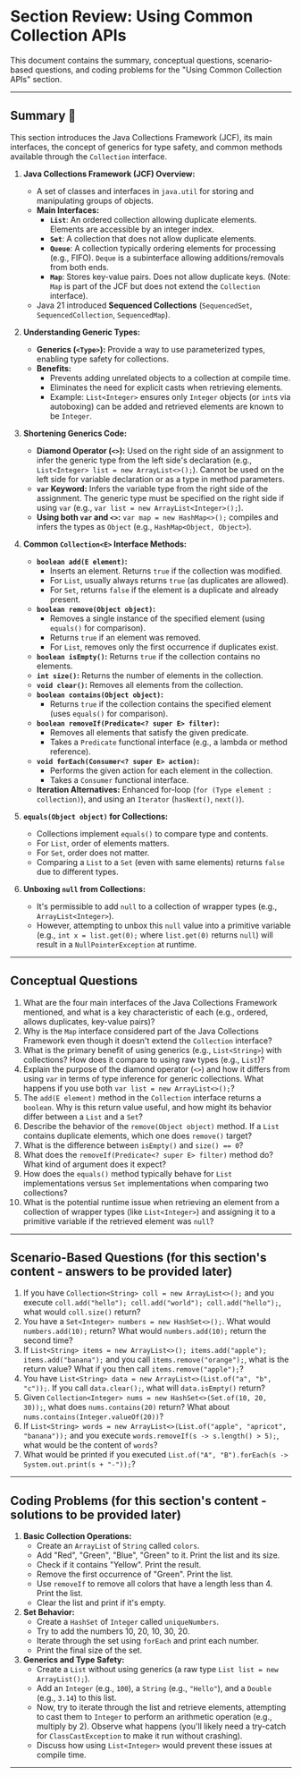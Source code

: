 # Section Review: Using Common Collection APIs

This document contains the summary, conceptual questions, scenario-based questions, and coding problems for the "Using Common Collection APIs" section.

-----

## Summary 🧺

This section introduces the Java Collections Framework (JCF), its main interfaces, the concept of generics for type safety, and common methods available through the `Collection` interface.

1.  **Java Collections Framework (JCF) Overview:**

      * A set of classes and interfaces in `java.util` for storing and manipulating groups of objects.
      * **Main Interfaces:**
          * **`List`**: An ordered collection allowing duplicate elements. Elements are accessible by an integer index.
          * **`Set`**: A collection that does not allow duplicate elements.
          * **`Queue`**: A collection typically ordering elements for processing (e.g., FIFO). `Deque` is a subinterface allowing additions/removals from both ends.
          * **`Map`**: Stores key-value pairs. Does not allow duplicate keys. (Note: `Map` is part of the JCF but does not extend the `Collection` interface).
      * Java 21 introduced **Sequenced Collections** (`SequencedSet`, `SequencedCollection`, `SequencedMap`).

2.  **Understanding Generic Types:**

      * **Generics (`<Type>`):** Provide a way to use parameterized types, enabling type safety for collections.
      * **Benefits:**
          * Prevents adding unrelated objects to a collection at compile time.
          * Eliminates the need for explicit casts when retrieving elements.
          * Example: `List<Integer>` ensures only `Integer` objects (or `int`s via autoboxing) can be added and retrieved elements are known to be `Integer`.

3.  **Shortening Generics Code:**

      * **Diamond Operator (`<>`):** Used on the right side of an assignment to infer the generic type from the left side's declaration (e.g., `List<Integer> list = new ArrayList<>();`). Cannot be used on the left side for variable declaration or as a type in method parameters.
      * **`var` Keyword:** Infers the variable type from the right side of the assignment. The generic type must be specified on the right side if using `var` (e.g., `var list = new ArrayList<Integer>();`).
      * **Using both `var` and `<>`:** `var map = new HashMap<>();` compiles and infers the types as `Object` (e.g., `HashMap<Object, Object>`).

4.  **Common `Collection<E>` Interface Methods:**

      * **`boolean add(E element)`:**
          * Inserts an element. Returns `true` if the collection was modified.
          * For `List`, usually always returns `true` (as duplicates are allowed).
          * For `Set`, returns `false` if the element is a duplicate and already present.
      * **`boolean remove(Object object)`:**
          * Removes a single instance of the specified element (using `equals()` for comparison).
          * Returns `true` if an element was removed.
          * For `List`, removes only the first occurrence if duplicates exist.
      * **`boolean isEmpty()`:** Returns `true` if the collection contains no elements.
      * **`int size()`:** Returns the number of elements in the collection.
      * **`void clear()`:** Removes all elements from the collection.
      * **`boolean contains(Object object)`:**
          * Returns `true` if the collection contains the specified element (uses `equals()` for comparison).
      * **`boolean removeIf(Predicate<? super E> filter)`:**
          * Removes all elements that satisfy the given predicate.
          * Takes a `Predicate` functional interface (e.g., a lambda or method reference).
      * **`void forEach(Consumer<? super E> action)`:**
          * Performs the given action for each element in the collection.
          * Takes a `Consumer` functional interface.
      * **Iteration Alternatives:** Enhanced for-loop (`for (Type element : collection)`), and using an `Iterator` (`hasNext()`, `next()`).

5.  **`equals(Object object)` for Collections:**

      * Collections implement `equals()` to compare type and contents.
      * For `List`, order of elements matters.
      * For `Set`, order does not matter.
      * Comparing a `List` to a `Set` (even with same elements) returns `false` due to different types.

6.  **Unboxing `null` from Collections:**

      * It's permissible to add `null` to a collection of wrapper types (e.g., `ArrayList<Integer>`).
      * However, attempting to unbox this `null` value into a primitive variable (e.g., `int x = list.get(0);` where `list.get(0)` returns `null`) will result in a `NullPointerException` at runtime.

-----

## Conceptual Questions

1.  What are the four main interfaces of the Java Collections Framework mentioned, and what is a key characteristic of each (e.g., ordered, allows duplicates, key-value pairs)?
2.  Why is the `Map` interface considered part of the Java Collections Framework even though it doesn't extend the `Collection` interface?
3.  What is the primary benefit of using generics (e.g., `List<String>`) with collections? How does it compare to using raw types (e.g., `List`)?
4.  Explain the purpose of the diamond operator (`<>`) and how it differs from using `var` in terms of type inference for generic collections. What happens if you use both `var list = new ArrayList<>();`?
5.  The `add(E element)` method in the `Collection` interface returns a `boolean`. Why is this return value useful, and how might its behavior differ between a `List` and a `Set`?
6.  Describe the behavior of the `remove(Object object)` method. If a `List` contains duplicate elements, which one does `remove()` target?
7.  What is the difference between `isEmpty()` and `size() == 0`?
8.  What does the `removeIf(Predicate<? super E> filter)` method do? What kind of argument does it expect?
9.  How does the `equals()` method typically behave for `List` implementations versus `Set` implementations when comparing two collections?
10. What is the potential runtime issue when retrieving an element from a collection of wrapper types (like `List<Integer>`) and assigning it to a primitive variable if the retrieved element was `null`?

-----

## Scenario-Based Questions (for this section's content - answers to be provided later)

1.  If you have `Collection<String> coll = new ArrayList<>();` and you execute `coll.add("hello"); coll.add("world"); coll.add("hello");`, what would `coll.size()` return?
2.  You have a `Set<Integer> numbers = new HashSet<>();`. What would `numbers.add(10);` return? What would `numbers.add(10);` return the second time?
3.  If `List<String> items = new ArrayList<>(); items.add("apple"); items.add("banana");` and you call `items.remove("orange");`, what is the return value? What if you then call `items.remove("apple");`?
4.  You have `List<String> data = new ArrayList<>(List.of("a", "b", "c"));`. If you call `data.clear();`, what will `data.isEmpty()` return?
5.  Given `Collection<Integer> nums = new HashSet<>(Set.of(10, 20, 30));`, what does `nums.contains(20)` return? What about `nums.contains(Integer.valueOf(20))`?
6.  If `List<String> words = new ArrayList<>(List.of("apple", "apricot", "banana"));` and you execute `words.removeIf(s -> s.length() > 5);`, what would be the content of `words`?
7.  What would be printed if you executed `List.of("A", "B").forEach(s -> System.out.print(s + "-"));`?

-----

## Coding Problems (for this section's content - solutions to be provided later)

1.  **Basic Collection Operations:**
      * Create an `ArrayList` of `String` called `colors`.
      * Add "Red", "Green", "Blue", "Green" to it. Print the list and its size.
      * Check if it contains "Yellow". Print the result.
      * Remove the first occurrence of "Green". Print the list.
      * Use `removeIf` to remove all colors that have a length less than 4. Print the list.
      * Clear the list and print if it's empty.
2.  **Set Behavior:**
      * Create a `HashSet` of `Integer` called `uniqueNumbers`.
      * Try to add the numbers 10, 20, 10, 30, 20.
      * Iterate through the set using `forEach` and print each number.
      * Print the final size of the set.
3.  **Generics and Type Safety:**
      * Create a `List` without using generics (a raw type `List list = new ArrayList();`).
      * Add an `Integer` (e.g., `100`), a `String` (e.g., `"Hello"`), and a `Double` (e.g., `3.14`) to this list.
      * Now, try to iterate through the list and retrieve elements, attempting to cast them to `Integer` to perform an arithmetic operation (e.g., multiply by 2). Observe what happens (you'll likely need a try-catch for `ClassCastException` to make it run without crashing).
      * Discuss how using `List<Integer>` would prevent these issues at compile time.

-----